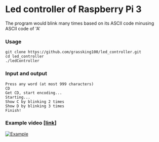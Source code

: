 # Led controller of Raspberry Pi 3
The program would blink many times based on its ASCII code minusing ASCII code of 'A'

### Usage
```
git clone https://github.com/grassking100/led_controller.git
cd led_controller
./ledController
```

### Input and output
```
Press any word (at most 999 characters)
CD
Get CD, start encoding...
Starting...
Show C by blinking 2 times
Show D by blinking 3 times
Finish!
```
### Example video [[link](https://youtu.be/Db4oTVKpSxw)]
[![Example](https://user-images.githubusercontent.com/16127951/148716743-0ae0975b-adb7-42f3-b13e-95ddd5de94ba.png)](https://youtu.be/Db4oTVKpSxw)
